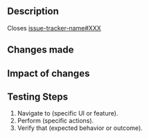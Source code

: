 <!--
The title of this Merge Request (MR) will become the commit message upon merging.
Please adhere to the agreed-upon commit message conventions:
- Use imperative mood for the first word (e.g., "Fix" instead of "Fixes" or "Fixed", "Add" instead of "Added" or "Adds").
-->

## Description
<!-- Use action words like "Closes" or "Fixes" to ensure automatic issue closure upon merging. -->
Closes [issue-tracker-name#XXX](link-to-issue)

<!-- Provide a concise summary of the issue addressed by this MR. Focus on the key problem and how this PR solves it. -->

<!-- Give a short summary of the issue that this PR resolves. -->

## Changes made

<!-- Describe what was the previous behaviour and what is current behaviour. -->
<!-- Add before and after images where necessary. -->
<!-- Can consider using a table. -->

## Impact of changes
<!-- This is important to consider if the changes have large impact. -->

## Testing Steps
<!-- Provide clear steps to test the changes. Be as specific as possible. -->
1. Navigate to (specific UI or feature).
2. Perform (specific actions).
3. Verify that (expected behavior or outcome).

<!-- If applicable, mention any automated tests added or updated. -->